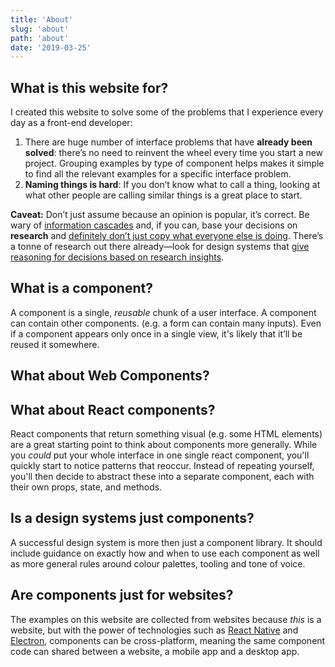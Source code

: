 ```yaml
---
title: 'About'
slug: 'about'
path: 'about'
date: '2019-03-25'
---
```


## What is this website for?

I created this website to solve some of the problems that I experience every day as a front-end developer:

1. There are huge number of interface problems that have **already been solved**: there’s no need to reinvent the wheel every time you start a new project. Grouping examples by type of component helps makes it simple to find all the relevant examples for a specific interface problem.
2. **Naming things is hard**: If you don’t know what to call a thing, looking at what other people are calling similar things is a great place to start.

**Caveat:** Don’t just assume because an opinion is popular, it’s correct. Be wary of [information cascades](https://en.wikipedia.org/wiki/Information_cascade) and, if you can, base your decisions on **research** and [definitely don’t just copy what everyone else is doing](https://noti.st/stephenhay/nLABeP/i-don-t-care-what-airbnb-is-doing-and-neither-should-you). There’s a tonne of research out there already—look for design systems that [give reasoning for decisions based on research insights](http://design.bulb.co.uk).

## What is a component?

A component is a single, _reusable_ chunk of a user interface. A component can contain other components. (e.g. a form can contain many inputs). Even if a component appears only once in a single view, it's likely that it’ll be reused it somewhere.

## What about Web Components?

## What about React components?

React components that return something visual (e.g. some HTML elements) are a great starting point to think about components more generally. While you _could_ put your whole interface in one single react component, you'll quickly start to notice patterns that reoccur. Instead of repeating yourself, you'll then decide to abstract these into a separate component, each with their own props, state, and methods.

## Is a design systems just components?

A successful design system is more then just a component library. It should include guidance on exactly how and when to use each component as well as more general rules around colour palettes, tooling and tone of voice.

## Are components just for websites?

The examples on this website are collected from websites because _this_ is a website, but with the power of technologies such as [React Native](https://facebook.github.io/react-native/) and [Electron](https://electronjs.org/), components can be cross-platform, meaning the same component code can shared between a website, a mobile app and a desktop app.
